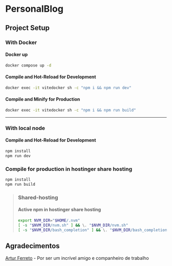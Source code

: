 # **PersonalBlog**

## Project Setup

### With Docker

#### Docker up

```sh
docker compose up -d
```

#### Compile and Hot-Reload for Development

```sh
docker exec -it vitedocker sh -c "npm i && npm run dev"
```

#### Compile and Minify for Production

```sh
docker exec -it vitedocker sh -c "npm i && npm run build"
```
---
### With local node

#### Compile and Hot-Reload for Development
``` sh
npm install
npm run dev
```

### Compile for production in hostinger share hosting

``` sh 
npm install
npm run build
```

>### Shared-hosting
>#### Active npm in hostinger share hosting
>
>```sh
>export NVM_DIR="$HOME/.nvm"
>[ -s "$NVM_DIR/nvm.sh" ] && \. "$NVM_DIR/nvm.sh"
>[ -s "$NVM_DIR/bash_completion" ] && \. "$NVM_DIR/bash_completion"
>```

## Agradecimentos

[Artur Ferreto](https://github.com/arturferreto) - Por ser um incrível amigo e companheiro de trabalho 
